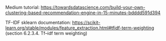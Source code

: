 Medium tutorial: https://towardsdatascience.com/build-your-own-clustering-based-recommendation-engine-in-15-minutes-bdddd591d394

TF-IDF sklearn documentation: 
<https://scikit-learn.org/stable/modules/feature_extraction.html#tfidf-term-weighting> (section 6.2.3.4. Tf–idf term weighting)
